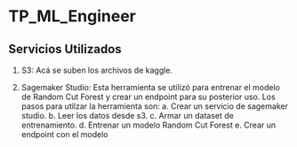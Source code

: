 # TP_ML_Engineer

## Servicios Utilizados

1. S3: Acá se suben los archivos de kaggle.

2. Sagemaker Studio: Esta herramienta se utilizó para entrenar el modelo de Random Cut Forest y crear un endpoint para su posterior uso. Los pasos para utilzar la herramienta son:
    a. Crear un servicio de sagemaker studio.
    b. Leer los datos desde s3.
    c. Armar un dataset de entrenamiento.
    d. Entrenar un modelo Random Cut Forest
    e. Crear un endpoint con el modelo